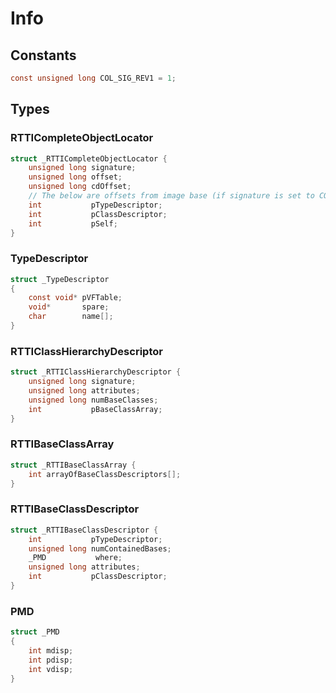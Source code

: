 # Info

## Constants

```c
const unsigned long COL_SIG_REV1 = 1;
```

## Types

### RTTICompleteObjectLocator

```c
struct _RTTICompleteObjectLocator {
    unsigned long signature;
    unsigned long offset;
    unsigned long cdOffset;
    // The below are offsets from image base (if signature is set to COL_SIG_REV1).
    int           pTypeDescriptor;
    int           pClassDescriptor;
    int           pSelf;
}
```

### TypeDescriptor

```c
struct _TypeDescriptor
{
    const void* pVFTable;
    void*       spare;          
    char        name[];
}
```

### RTTIClassHierarchyDescriptor

```c
struct _RTTIClassHierarchyDescriptor {
    unsigned long signature;
    unsigned long attributes;
    unsigned long numBaseClasses;
    int           pBaseClassArray;
}
```

### RTTIBaseClassArray

```c
struct _RTTIBaseClassArray {
    int arrayOfBaseClassDescriptors[];
}
```

### RTTIBaseClassDescriptor

```c
struct _RTTIBaseClassDescriptor {
    int           pTypeDescriptor;
    unsigned long numContainedBases;
    _PMD           where;
    unsigned long attributes;
    int           pClassDescriptor;
}
```

### PMD

```c
struct _PMD
{
    int mdisp;
    int pdisp;
    int vdisp;
}
```
